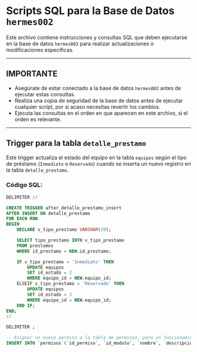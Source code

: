 # Scripts SQL para la Base de Datos `hermes002`

Este archivo contiene instrucciones y consultas SQL que deben ejecutarse en la base de datos `hermes002` para realizar actualizaciones o modificaciones específicas.

---

## IMPORTANTE

- Asegúrate de estar conectado a la base de datos `hermes002` antes de ejecutar estas consultas.
- Realiza una copia de seguridad de la base de datos antes de ejecutar cualquier script, por si acaso necesitas revertir los cambios.
- Ejecuta las consultas en el orden en que aparecen en este archivo, si el orden es relevante.

---

## Trigger para la tabla `detalle_prestamo`

Este trigger actualiza el estado del equipo en la tabla `equipos` según el tipo de préstamo (`Inmediato` o `Reservado`) cuando se inserta un nuevo registro en la tabla `detalle_prestamo`.

### Código SQL:

```sql
DELIMITER //

CREATE TRIGGER after_detalle_prestamo_insert
AFTER INSERT ON detalle_prestamo
FOR EACH ROW
BEGIN
    DECLARE v_tipo_prestamo VARCHAR(20);

    SELECT tipo_prestamo INTO v_tipo_prestamo
    FROM prestamos
    WHERE id_prestamo = NEW.id_prestamo;

    IF v_tipo_prestamo = 'Inmediato' THEN
        UPDATE equipos
        SET id_estado = 2
        WHERE equipo_id = NEW.equipo_id;
    ELSEIF v_tipo_prestamo = 'Reservado' THEN
        UPDATE equipos
        SET id_estado = 3
        WHERE equipo_id = NEW.equipo_id;
    END IF;
END;
//

DELIMITER ;

-- Asignar un nuevo permiso a la tabla de permisos, para un funcionamiento de solicitudes
INSERT INTO `permisos`(`id_permiso`, `id_modulo`, `nombre`, `descripcion`, `fecha_creacion`, `estado`) VALUES ('','2','Buscar usuario a solicitar','Permite al usuario buscar el solicitante que va a reservar equipos o herramientas','','activo');